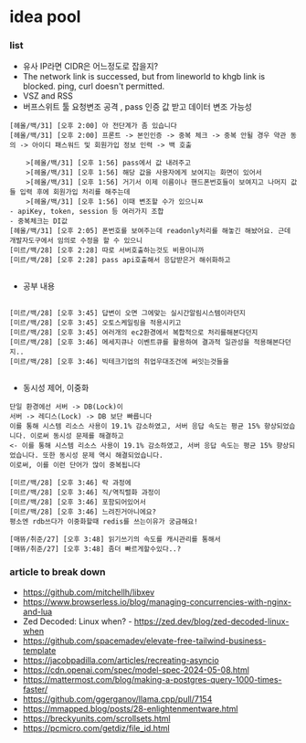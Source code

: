 # idea pool

### list

- 유사 IP라면 CIDR은 어느정도로 잡을지?
- The network link is successed, but from lineworld to khgb link is blocked. ping, curl doesn't permitted.
- VSZ and RSS
- 버프스위트 툴 요청변조 공격 , pass 인증 값 받고 데이터 변조 가능성
```
[헤올/백/31] [오후 2:00] 아 전단계가 좀 있습니다
[헤올/백/31] [오후 2:00] 프론트 -> 본인인증 -> 중복 체크 -> 중복 안될 경우 약관 동의 -> 아이디 패스워드 및 회원가입 정보 인력 -> 백 호출

    >[헤올/백/31] [오후 1:56] pass에서 값 내려주고
    >[헤올/백/31] [오후 1:56] 해당 값을 사용자에게 보여지는 화면이 있어서
    >[헤올/백/31] [오후 1:56] 거기서 이제 이름이나 핸드폰번호들이 보여지고 나머지 값들 입력 후에 회원가입 처리를 해주는데
    >[헤올/백/31] [오후 1:56] 이때 변조할 수가 있으니ㅉ
- apiKey, token, session 등 여러가지 조합
- 중복체크는 DI값
[헤올/백/31] [오후 2:05] 폰번호를 보여주는데 readonly처리를 해놓긴 해놨어요. 근데 개발자도구에서 임의로 수정을 할 수 있으니
[미르/백/28] [오후 2:28] 따로 서버호출하는것도 비용이니까
[미르/백/28] [오후 2:28] pass api호출해서 응답받은거 해쉬화하고


```
- 공부 내용
```

[미르/백/28] [오후 3:45] 답변이 오면 그에맞는 실시간알림시스템이라던지
[미르/백/28] [오후 3:45] 오토스케일링을 적용시키고
[미르/백/28] [오후 3:45] 여러개의 ec2환경에서 복합적으로 처리를해본다던지
[미르/백/28] [오후 3:46] 메세지큐나 이벤트큐를 활용하여 결과적 일관성을 적용해본다던지..
[미르/백/28] [오후 3:46] 빅테크기업의 취업우대조건에 써잇는것들을


```

- 동시성 제어, 이중화
```
단일 환경에선 서버 -> DB(Lock)이
서버 -> 레디스(Lock) -> DB 보단 빠릅니다
이를 통해 시스템 리소스 사용이 19.1% 감소하였고, 서버 응답 속도는 평균 15% 향상되었습니다. 이로써 동시성 문제를 해결하고
<- 이를 통해 시스템 리소스 사용이 19.1% 감소하였고, 서버 응답 속도는 평균 15% 향상되었습니다. 또한 동시성 문제 역시 해결되었습니다.
이로써, 이를 이런 단어가 많이 중복됩니다

[미르/백/28] [오후 3:46] 락 과정에
[미르/백/28] [오후 3:46] 직/역직렬화 과정이
[미르/백/28] [오후 3:46] 포함되어있어서
[미르/백/28] [오후 3:46] 느려진거아니에요?
평소엔 rdb쓰다가 이중화할때 redis를 쓰는이유가 궁금해요!

[매뜌/취준/27] [오후 3:48] 읽기쓰기의 속도를 캐시관리를 통해서
[매뜌/취준/27] [오후 3:48] 좀더 빠르게할수있다..?

```
### article to break down
- https://github.com/mitchellh/libxev
- https://www.browserless.io/blog/managing-concurrencies-with-nginx-and-lua
- Zed Decoded: Linux when? - https://zed.dev/blog/zed-decoded-linux-when
- https://github.com/spacemadev/elevate-free-tailwind-business-template
- https://jacobpadilla.com/articles/recreating-asyncio
- https://cdn.openai.com/spec/model-spec-2024-05-08.html
- https://mattermost.com/blog/making-a-postgres-query-1000-times-faster/
- https://github.com/ggerganov/llama.cpp/pull/7154
- https://mmapped.blog/posts/28-enlightenmentware.html
- https://breckyunits.com/scrollsets.html
- https://pcmicro.com/getdiz/file_id.html
